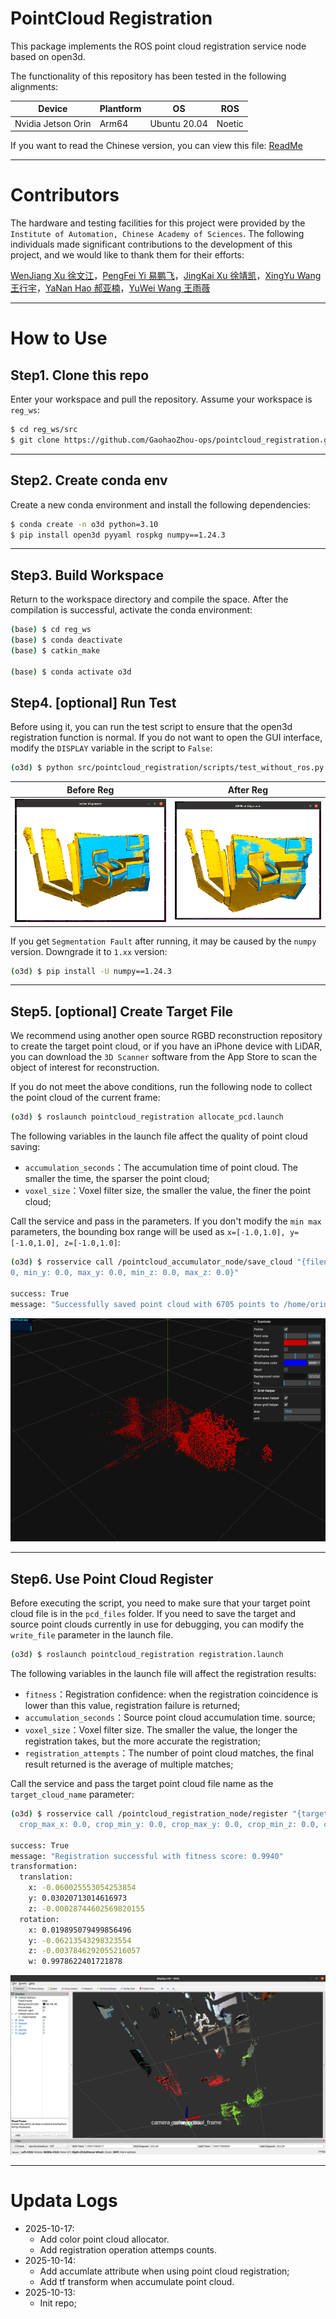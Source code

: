 # PointCloud Registration

This package implements the ROS point cloud registration service node based on open3d.

The functionality of this repository has been tested in the following alignments:

|Device|Plantform|OS|ROS|
|--|--|--|--|
|Nvidia Jetson Orin| Arm64 | Ubuntu 20.04 | Noetic|


If you want to read the Chinese version, you can view this file: [ReadMe](../README.md)


---

# Contributors

The hardware and testing facilities for this project were provided by the `Institute of Automation, Chinese Academy of Sciences`. The following individuals made significant contributions to the development of this project, and we would like to thank them for their efforts:


[WenJiang Xu 徐文江](https://github.com/HEA1OR)，[PengFei Yi 易鹏飞](https://github.com/alfie010)，[JingKai Xu 徐靖凯](https://github.com/Triumphant-strain)，[XingYu Wang 王行宇](https://github.com/xywang227)，[YaNan Hao 郝亚楠](https://github.com/haoyanan2024)，[YuWei Wang 王雨薇](https://github.com/YuweiWang2002)


----
# How to Use

## Step1. Clone this repo

Enter your workspace and pull the repository. Assume your workspace is `reg_ws`:


```bash
$ cd reg_ws/src
$ git clone https://github.com/GaohaoZhou-ops/pointcloud_registration.git
```

---

## Step2. Create conda env

Create a new conda environment and install the following dependencies:


```bash
$ conda create -n o3d python=3.10
$ pip install open3d pyyaml rospkg numpy==1.24.3
```

---

## Step3. Build Workspace

Return to the workspace directory and compile the space. After the compilation is successful, activate the conda environment:


```bash
(base) $ cd reg_ws
(base) $ conda deactivate 
(base) $ catkin_make

(base) $ conda activate o3d
```

## Step4. [optional] Run Test

Before using it, you can run the test script to ensure that the open3d registration function is normal. If you do not want to open the GUI interface, modify the `DISPLAY` variable in the script to `False`:


```bash
(o3d) $ python src/pointcloud_registration/scripts/test_without_ros.py demo
```

|Before Reg|After Reg|
|--|--|
|![before](./resources/official_init.png)|![after](./resources/official_reg.png)|


If you get `Segmentation Fault` after running, it may be caused by the `numpy` version. Downgrade it to `1.xx` version:


```bash
(o3d) $ pip install -U numpy==1.24.3
```

----

## Step5. [optional] Create Target File

We recommend using another open source RGBD reconstruction repository to create the target point cloud, or if you have an iPhone device with LiDAR, you can download the `3D Scanner` software from the App Store to scan the object of interest for reconstruction.

If you do not meet the above conditions, run the following node to collect the point cloud of the current frame:

```bash
(o3d) $ roslaunch pointcloud_registration allocate_pcd.launch
```

The following variables in the launch file affect the quality of point cloud saving:


* `accumulation_seconds`：The accumulation time of point cloud. The smaller the time, the sparser the point cloud;
* `voxel_size`：Voxel filter size, the smaller the value, the finer the point cloud;

Call the service and pass in the parameters. If you don't modify the `min max` parameters, the bounding box range will be used as `x=[-1.0,1.0], y=[-1.0,1.0], z=[-1.0,1.0]`:


```bash
(o3d) $ rosservice call /pointcloud_accumulator_node/save_cloud "{filename: 'demo', min_x: 0.0, max_x: 0.
0, min_y: 0.0, max_y: 0.0, min_z: 0.0, max_z: 0.0}" 

success: True
message: "Successfully saved point cloud with 6705 points to /home/orin/Desktop/point_reg/src/pointcloud_registration/pcd_files/demo.pcd"
```

![demo](./resources/demo.png)


---
## Step6. Use Point Cloud Register

Before executing the script, you need to make sure that your target point cloud file is in the `pcd_files` folder. If you need to save the target and source point clouds currently in use for debugging, you can modify the `write_file` parameter in the launch file.


```bash
(o3d) $ roslaunch pointcloud_registration registration.launch
```

The following variables in the launch file will affect the registration results:


* `fitness`：Registration confidence: when the registration coincidence is lower than this value, registration failure is returned;
* `accumulation_seconds`：Source point cloud accumulation time. source;
* `voxel_size`：Voxel filter size. The smaller the value, the longer the registration takes, but the more accurate the registration;
* `registration_attempts`：The number of point cloud matches, the final result returned is the average of multiple matches;

Call the service and pass the target point cloud file name as the `target_cloud_name` parameter:


```bash
(o3d) $ rosservice call /pointcloud_registration_node/register "{target_cloud_name: 'demo', voxel_size: 0.0, max_correspondence_distance: 0.0, crop_min_x: 0.0,
  crop_max_x: 0.0, crop_min_y: 0.0, crop_max_y: 0.0, crop_min_z: 0.0, crop_max_z: 0.0}" 

success: True
message: "Registration successful with fitness score: 0.9940"
transformation: 
  translation: 
    x: -0.060025553054253854
    y: 0.03020713014616973
    z: -0.00028744602569820155
  rotation: 
    x: 0.019895079499856496
    y: -0.06213543298323554
    z: -0.0037846292055216057
    w: 0.9978622401721878
```

![reg](./resources/reg.png)


---
# Updata Logs

* 2025-10-17:
  * Add color point cloud allocator.
  * Add registration operation attemps counts.
* 2025-10-14: 
  * Add accumlate attribute when using point cloud registration;
  * Add tf transform when accumulate point cloud.
* 2025-10-13: 
  * Init repo;
